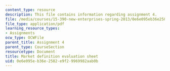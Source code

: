 ```yaml
---
content_type: resource
description: This file contains information regarding assignment 4.
file: /media/courses/15-390-new-enterprises-spring-2013/0e6e095eb36e2582e9f29969982aab0b_MIT15_390S13_assgn4sheet.pdf
file_type: application/pdf
learning_resource_types:
- Assignments
ocw_type: OCWFile
parent_title: Assignment 4
parent_type: CourseSection
resourcetype: Document
title: Market definition evaluation sheet
uid: 0e6e095e-b36e-2582-e9f2-9969982aab0b
---
```

